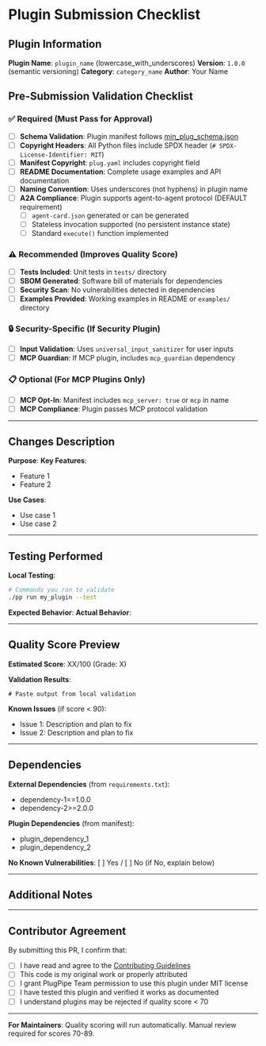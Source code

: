 # Plugin Submission Checklist

## Plugin Information

**Plugin Name**: `plugin_name` (lowercase_with_underscores)
**Version**: `1.0.0` (semantic versioning)
**Category**: `category_name`
**Author**: Your Name

## Pre-Submission Validation Checklist

### ✅ Required (Must Pass for Approval)

- [ ] **Schema Validation**: Plugin manifest follows [min_plug_schema.json](https://github.com/DavidCheuk/PlugPipe/blob/main/schemas/min_plug_schema.json)
- [ ] **Copyright Headers**: All Python files include SPDX header (`# SPDX-License-Identifier: MIT`)
- [ ] **Manifest Copyright**: `plug.yaml` includes copyright field
- [ ] **README Documentation**: Complete usage examples and API documentation
- [ ] **Naming Convention**: Uses underscores (not hyphens) in plugin name
- [ ] **A2A Compliance**: Plugin supports agent-to-agent protocol (DEFAULT requirement)
  - [ ] `agent-card.json` generated or can be generated
  - [ ] Stateless invocation supported (no persistent instance state)
  - [ ] Standard `execute()` function implemented

### ⚠️ Recommended (Improves Quality Score)

- [ ] **Tests Included**: Unit tests in `tests/` directory
- [ ] **SBOM Generated**: Software bill of materials for dependencies
- [ ] **Security Scan**: No vulnerabilities detected in dependencies
- [ ] **Examples Provided**: Working examples in README or `examples/` directory

### 🔒 Security-Specific (If Security Plugin)

- [ ] **Input Validation**: Uses `universal_input_sanitizer` for user inputs
- [ ] **MCP Guardian**: If MCP plugin, includes `mcp_guardian` dependency

### 📋 Optional (For MCP Plugins Only)

- [ ] **MCP Opt-In**: Manifest includes `mcp_server: true` or `mcp` in name
- [ ] **MCP Compliance**: Plugin passes MCP protocol validation

---

## Changes Description

<!-- Describe what this plugin does and why it's useful -->

**Purpose**:
**Key Features**:
- Feature 1
- Feature 2

**Use Cases**:
- Use case 1
- Use case 2

---

## Testing Performed

<!-- How did you test this plugin? -->

**Local Testing**:
```bash
# Commands you ran to validate
./pp run my_plugin --test
```

**Expected Behavior**:
**Actual Behavior**:

---

## Quality Score Preview

<!-- Run local validation and paste results here -->

**Estimated Score**: XX/100 (Grade: X)

**Validation Results**:
```
# Paste output from local validation
```

**Known Issues** (if score < 90):
- Issue 1: Description and plan to fix
- Issue 2: Description and plan to fix

---

## Dependencies

**External Dependencies** (from `requirements.txt`):
- dependency-1==1.0.0
- dependency-2>=2.0.0

**Plugin Dependencies** (from manifest):
- plugin_dependency_1
- plugin_dependency_2

**No Known Vulnerabilities**: [ ] Yes / [ ] No (if No, explain below)

---

## Additional Notes

<!-- Any additional context, questions, or concerns -->

---

## Contributor Agreement

By submitting this PR, I confirm that:

- [ ] I have read and agree to the [Contributing Guidelines](CONTRIBUTING.md)
- [ ] This code is my original work or properly attributed
- [ ] I grant PlugPipe Team permission to use this plugin under MIT license
- [ ] I have tested this plugin and verified it works as documented
- [ ] I understand plugins may be rejected if quality score < 70

---

**For Maintainers**: Quality scoring will run automatically. Manual review required for scores 70-89.

